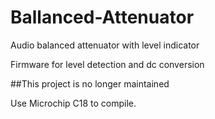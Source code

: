 # Ballanced-Attenuator
Audio balanced attenuator with level indicator

Firmware for level detection and dc conversion

##This project is no longer maintained

Use Microchip C18 to compile.